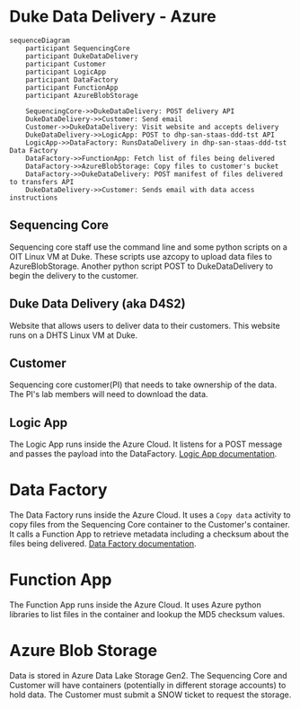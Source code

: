 # Duke Data Delivery - Azure

```mermaid
sequenceDiagram
    participant SequencingCore
    participant DukeDataDelivery
    participant Customer
    participant LogicApp
    participant DataFactory
    participant FunctionApp    
    participant AzureBlobStorage   
    
    SequencingCore->>DukeDataDelivery: POST delivery API
    DukeDataDelivery->>Customer: Send email
    Customer->>DukeDataDelivery: Visit website and accepts delivery
    DukeDataDelivery->>LogicApp: POST to dhp-san-staas-ddd-tst API
    LogicApp->>DataFactory: RunsDataDelivery in dhp-san-staas-ddd-tst Data Factory
    DataFactory->>FunctionApp: Fetch list of files being delivered
    DataFactory->>AzureBlobStorage: Copy files to customer's bucket 
    DataFactory->>DukeDataDelivery: POST manifest of files delivered to transfers API
    DukeDataDelivery->>Customer: Sends email with data access instructions
```

## Sequencing Core
Sequencing core staff use the command line and some python scripts on a OIT Linux VM at Duke.
These scripts use azcopy to upload data files to AzureBlobStorage.
Another python script POST to DukeDataDelivery to begin the delivery to the customer.

## Duke Data Delivery (aka D4S2)
Website that allows users to deliver data to their customers. This website runs on a DHTS Linux VM at Duke.

## Customer
Sequencing core customer(PI) that needs to take ownership of the data. The PI's lab members will need to download the data.

## Logic App
The Logic App runs inside the Azure Cloud. It listens for a POST message and passes the payload into the DataFactory. [Logic App documentation](https://docs.microsoft.com/en-us/azure/logic-apps/logic-apps-overview).

# Data Factory
The Data Factory runs inside the Azure Cloud. It uses a `Copy data` activity to copy files from the Sequencing Core container to the Customer's container. It calls a Function App to retrieve metadata including a checksum about the files being delivered.
[Data Factory documentation](https://docs.microsoft.com/en-us/azure/data-factory/introduction).

# Function App    
The Function App runs inside the Azure Cloud. It uses Azure python libraries to list files in the container and lookup the MD5 checksum values.

# Azure Blob Storage   
Data is stored in Azure Data Lake Storage Gen2. The Sequencing Core and Customer will have containers (potentially in different storage accounts) to hold data. The Customer must submit a SNOW ticket to request the storage.
